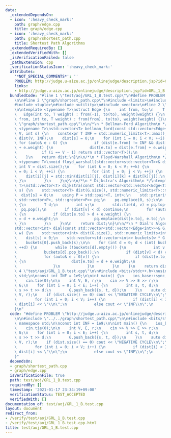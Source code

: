 ```yaml
---
data:
  _extendedDependsOn:
  - icon: ':heavy_check_mark:'
    path: graph/edge.cpp
    title: graph/edge.cpp
  - icon: ':heavy_check_mark:'
    path: graph/shortest_path.cpp
    title: Shortest Path Algorithms
  _extendedRequiredBy: []
  _extendedVerifiedWith: []
  _isVerificationFailed: false
  _pathExtension: cpp
  _verificationStatusIcon: ':heavy_check_mark:'
  attributes:
    '*NOT_SPECIAL_COMMENTS*': ''
    PROBLEM: http://judge.u-aizu.ac.jp/onlinejudge/description.jsp?id=GRL_1_B
    links:
    - http://judge.u-aizu.ac.jp/onlinejudge/description.jsp?id=GRL_1_B
  bundledCode: "#line 1 \"test/aoj/GRL_1_B.test.cpp\"\n#define PROBLEM \"http://judge.u-aizu.ac.jp/onlinejudge/description.jsp?id=GRL_1_B\"\
    \n\n#line 2 \"graph/shortest_path.cpp\"\n#include <limits>\n#include <queue>\n\
    #include <tuple>\n#include <utility>\n#include <vector>\n#line 2 \"graph/edge.cpp\"\
    \n\ntemplate <typename T>\nstruct Edge {\n    int from, to;\n    T weight;\n \
    \   Edge(int to, T weight) : from(-1), to(to), weight(weight) {}\n    Edge(int\
    \ from, int to, T weight) : from(from), to(to), weight(weight) {}\n};\n#line 8\
    \ \"graph/shortest_path.cpp\"\n\n/*\n * Bellman-Ford Algorithm\n */\ntemplate\
    \ <typename T>\nstd::vector<T> bellman_ford(const std::vector<Edge<T>>& G, int\
    \ V, int s) {\n    constexpr T INF = std::numeric_limits<T>::max();\n    std::vector<int>\
    \ dist(V, INF);\n    dist[s] = 0;\n    for (int i = 0; i < V; ++i) {\n       \
    \ for (auto& e : G) {\n            if (dist[e.from] != INF && dist[e.to] > dist[e.from]\
    \ + e.weight) {\n                dist[e.to] = dist[e.from] + e.weight;\n     \
    \           if (i == V - 1) return std::vector<T>();\n            }\n        }\n\
    \    }\n    return dist;\n}\n\n/*\n * Floyd-Warshall Algorithm\n */\ntemplate\
    \ <typename T>\nvoid floyd_warshall(std::vector<std::vector<T>>& dist) {\n   \
    \ int V = dist.size();\n    for (int k = 0; k < V; ++k) {\n        for (int i\
    \ = 0; i < V; ++i) {\n            for (int j = 0; j < V; ++j) {\n            \
    \    dist[i][j] = std::min(dist[i][j], dist[i][k] + dist[k][j]);\n           \
    \ }\n        }\n    }\n}\n\n/*\n * Dijkstra's Algorithm\n */\ntemplate <typename\
    \ T>\nstd::vector<T> dijkstra(const std::vector<std::vector<Edge<T>>>& G, int\
    \ s) {\n    std::vector<T> dist(G.size(), std::numeric_limits<T>::max());\n  \
    \  dist[s] = 0;\n    using P = std::pair<T, int>;\n    std::priority_queue<P,\
    \ std::vector<P>, std::greater<P>> pq;\n    pq.emplace(0, s);\n\n    while (!pq.empty())\
    \ {\n        T d;\n        int v;\n        std::tie(d, v) = pq.top();\n      \
    \  pq.pop();\n        if (dist[v] < d) continue;\n        for (auto& e : G[v])\
    \ {\n            if (dist[e.to] > d + e.weight) {\n                dist[e.to]\
    \ = d + e.weight;\n                pq.emplace(dist[e.to], e.to);\n           \
    \ }\n        }\n    }\n\n    return dist;\n}\n\n/*\n * Dial's Algorithm\n */\n\
    std::vector<int> dial(const std::vector<std::vector<Edge<int>>>& G, int s, int\
    \ w) {\n    std::vector<int> dist(G.size(), std::numeric_limits<int>::max());\n\
    \    dist[s] = 0;\n    std::vector<std::vector<int>> buckets(w * G.size(), std::vector<int>());\n\
    \    buckets[0].push_back(s);\n\n    for (int d = 0; d < (int) buckets.size();\
    \ ++d) {\n        while (!buckets[d].empty()) {\n            int v = buckets[d].back();\n\
    \            buckets[d].pop_back();\n            if (dist[v] < d) continue;\n\
    \            for (auto& e : G[v]) {\n                if (dist[e.to] > d + e.weight)\
    \ {\n                    dist[e.to] = d + e.weight;\n                    buckets[dist[e.to]].push_back(e.to);\n\
    \                }\n            }\n        }\n    }\n    return dist;\n}\n#line\
    \ 4 \"test/aoj/GRL_1_B.test.cpp\"\n\n#include <bits/stdc++.h>\nusing namespace\
    \ std;\n\nconst int INF = 1e9;\n\nint main() {\n    ios_base::sync_with_stdio(false);\n\
    \    cin.tie(0);\n\n    int V, E, r;\n    cin >> V >> E >> r;\n    vector<Edge<int>>\
    \ G;\n    for (int i = 0; i < E; i++) {\n        int s, t, d;\n        cin >>\
    \ s >> t >> d;\n        G.push_back({s, t, d});\n    }\n    auto dist = bellman_ford(G,\
    \ V, r);\n    if (dist.size() == 0) cout << \"NEGATIVE CYCLE\\n\";\n    else {\n\
    \        for (int i = 0; i < V; i++) {\n            if (dist[i] < INF) cout <<\
    \ dist[i] << \"\\n\";\n            else cout << \"INF\\n\";\n        }\n    }\n\
    }\n"
  code: "#define PROBLEM \"http://judge.u-aizu.ac.jp/onlinejudge/description.jsp?id=GRL_1_B\"\
    \n\n#include \"../../graph/shortest_path.cpp\"\n\n#include <bits/stdc++.h>\nusing\
    \ namespace std;\n\nconst int INF = 1e9;\n\nint main() {\n    ios_base::sync_with_stdio(false);\n\
    \    cin.tie(0);\n\n    int V, E, r;\n    cin >> V >> E >> r;\n    vector<Edge<int>>\
    \ G;\n    for (int i = 0; i < E; i++) {\n        int s, t, d;\n        cin >>\
    \ s >> t >> d;\n        G.push_back({s, t, d});\n    }\n    auto dist = bellman_ford(G,\
    \ V, r);\n    if (dist.size() == 0) cout << \"NEGATIVE CYCLE\\n\";\n    else {\n\
    \        for (int i = 0; i < V; i++) {\n            if (dist[i] < INF) cout <<\
    \ dist[i] << \"\\n\";\n            else cout << \"INF\\n\";\n        }\n    }\n\
    }"
  dependsOn:
  - graph/shortest_path.cpp
  - graph/edge.cpp
  isVerificationFile: true
  path: test/aoj/GRL_1_B.test.cpp
  requiredBy: []
  timestamp: '2021-01-17 23:34:19+09:00'
  verificationStatus: TEST_ACCEPTED
  verifiedWith: []
documentation_of: test/aoj/GRL_1_B.test.cpp
layout: document
redirect_from:
- /verify/test/aoj/GRL_1_B.test.cpp
- /verify/test/aoj/GRL_1_B.test.cpp.html
title: test/aoj/GRL_1_B.test.cpp
---
```

